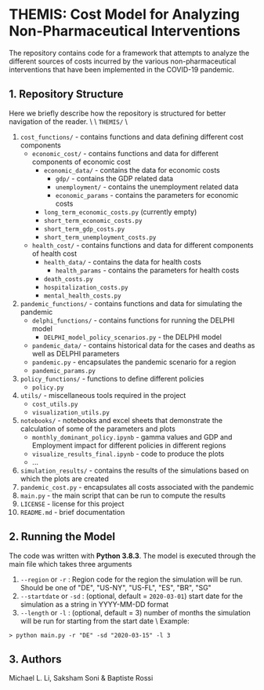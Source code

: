 # THEMIS: Cost Model for Analyzing Non-Pharmaceutical Interventions

The repository contains code for a framework that attempts to analyze the different sources of costs incurred by the various non-pharmaceutical interventions that have been implemented in the COVID-19 pandemic. 

## 1. Repository Structure

Here we briefly describe how the repository is structured for better navigation of the reader. \\
\\
`THEMIS/` \\
1. `cost_functions/` - contains functions and data defining different cost components
    * `economic_cost/` - contains functions and data for different components of economic cost
        - `economic_data/` - contains the data for economic costs
            - `gdp/` - contains the GDP related data
            - `unemployment/` - contains the unemployment related data
            - `economic_params` - contains the parameters for economic costs
        - `long_term_economic_costs.py` (currently empty)
        - `short_term_economic_costs.py`
        - `short_term_gdp_costs.py`
        - `short_term_unemployment_costs.py`
    * `health_cost/` - contains functions and data for different components of health cost
        - `health_data/` - contains the data for health costs
            - `health_params` - contains the parameters for health costs
        - `death_costs.py`
        - `hospitalization_costs.py`
        - `mental_health_costs.py`
2. `pandemic_functions/` - contains functions and data for simulating the pandemic
    * `delphi_functions/` - contains functions for running the DELPHI model
        - `DELPHI_model_policy_scenarios.py` - the DELPHI model
    * `pandemic_data/` - contains historical data for the cases and deaths as well as DELPHI parameters
    * `pandemic.py` - encapsulates the pandemic scenario for a region
    * `pandemic_params.py`
3. `policy_functions/` - functions to define different policies
    * `policy.py`
4. `utils/` - miscellaneous tools required in the project
    * `cost_utils.py`
    * `visualization_utils.py`
5. `notebooks/` - notebooks and excel sheets that demonstrate the calculation of some of the parameters and plots
    * `monthly_dominant_policy.ipynb` - gamma values and GDP and Employment impact for different policies in different regions
    * `visualize_results_final.ipynb` - code to produce the plots
    * ...
6. `simulation_results/` - contains the results of the simulations based on which the plots are created
7. `pandemic_cost.py` - encapsulates all costs associated with the pandemic
8. `main.py` - the main script that can be run to compute the results
9. `LICENSE` - license for this project
10. `README.md` - brief documentation

## 2. Running the Model

The code was written with **Python 3.8.3**. The model is executed through the main file which takes three arguments
1. `--region` or `-r` : Region code for the region the simulation will be run. Should be one of "DE", "US-NY", "US-FL", "ES", "BR", "SG"
2. `--startdate` or `-sd` : (optional, default = `2020-03-01`) start date for the simulation as a string in YYYY-MM-DD format
3. `--length` or `-l` : (optional, default = 3) number of months the simulation will be run for starting from the start date
\\
Example:
```
> python main.py -r "DE" -sd "2020-03-15" -l 3
```

## 3. Authors

Michael L. Li, Saksham Soni & Baptiste Rossi
        